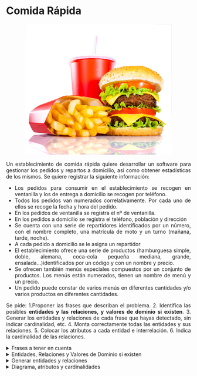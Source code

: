 <div align="justify">

# Comida Rápida

<div align="center">
<img src="img/rapida.png" width="400px"/>
</div>

Un establecimiento de comida rápida quiere desarrollar un software para gestionar los pedidos y repartos a domicilio, así como obtener estadísticas de los mismos.
Se quiere registrar la siguiente información:
- Los pedidos para consumir en el establecimiento se recogen en ventanilla y los de entrega a domicilio se recogen por teléfono.
- Todos los pedidos van numerados correlativamente. Por cada uno de ellos se recoge la fecha y hora del pedido.
- En los pedidos de ventanilla se registra el nº de ventanilla.
- En los pedidos a domicilio se registra el teléfono, población y dirección
- Se cuenta con una serie de repartidores identificados por un número, con el nombre completo, una matrícula de moto y un turno (mañana, tarde, noche).
- A cada pedido a domicilio se le asigna un repartidor
- El establecimiento ofrece una serie de productos (hamburguesa simple, doble, alemana, coca-cola pequeña mediana, grande, ensalada...)identificados por un código y con un nombre y precio.
- Se ofrecen también menús especiales compuestos por un conjunto de productos. Los menús están numerados, tienen un nombre de menú y un precio.
- Un pedido puede constar de varios menús en diferentes cantidades y/o varios productos en diferentes cantidades.

Se pide:
  1.Proponer las frases que describan el problema.
  2. Identifica las posibles __entidades y las relaciones, y valores de dominio si existen__.
  3. Generar los entidades y relaciones de cada frase que hayas detectado, sin indicar cardinalidad, etc.
  4. Monta correctamente todas las entidades y sus relaciones.
  5. Colocar los atributos a cada entidad e interrelación.
  6. Indica la cardinalidad de las relaciones.


<details>
      <summary>Frases a tener en cuenta</summary>   

  - Los pedidos para consumir en el establecimiento se recogen en ventanilla y los de entrega a domicilio
se recogen por teléfono
    > Los pedidos se pueden recoger en ventanilla o domicilio. Inicialmente ventanilla, y domicilio sería un valor de dominio.
  - En los pedidos de ventanilla se registra el nº de ventanilla.
    > Ventanilla se transforma en __entidad__, dado que tiene una propiedad (número). 
  - En los pedidos a domicilio se registra el teléfono, población y dirección.
    > Los pedidos a domicilio se han convertido en entidad ya que los de ventanilla tienen propiedades. No obstante los pedidos a domicilio tienen las suyas propias (teléfono, población, y dirección).
  - Cada pedido se le asigna un repartidor.
  - Se cuenta con una serie de repartidores identificados por un número, con el nombre completo, una matrícula de moto y un turno (mañana, tarde, noche).
    > Repartidor se convierte en entidad, dado que se produce una acción con domicilio, y posee sus propiedades (matrícula, ...). _Domicilio asigna Repartidor_.
  - El establecimiento ofrece una serie de productos (hamburguesa simple, doble, alemana, coca-cola (pequeña mediana, grande), ensalada...) identificados por un código y con un nombre y precio.      
    > El _establecimiento ofrece productos_, la pregunta es __¿cómo?__,(a través del pedido, al igual que los menús __no__) y estos tienen propiedades (código, nombre y precio). 
  - Se ofrecen también menús especiales compuestos por un conjunto de productos. Los menús están numerados, tienen un nombre de menú y un precio.
    > El _establecimiento ofrece menus compuestos (+1 producto). Las propiedades tienen un número, nombre y precio_.
  - Un pedido puede constar de varios menús en diferentes cantidades y/o varios productos en diferentes cantidades.  
    > Tanto las relación entre establecimiento con menú o productos tiene una propiedad llamada cantidad.
</details>

<details>
      <summary>Entidades, Relaciones y Valores de Dominio si existen</summary>   
  
  - Entidades:
    > Pedido, Menú, Ventanilla, Domicilio, Repartidor, y Producto.
  - Relaciones:  
    > ofrece, tiene, compone, asigna.

</details>

<details>
      <summary>Generar entidades y relaciones</summary>   
  </br>
  
  > Pedido __tiene__ Menú.
  > Pedido __jerarquía__: Ventanilla/Domicilio.
  > Menú __compone__ producto.
  > Pedido __ofrece__  producto.
  > Domicilio __asigna__ Repartidor.

</details>

<details>
      <summary>Diagrama, atributos y cardinalidades</summary>   
  </br>
  <img src="img/comida.drawio.png">
</details>

</div>